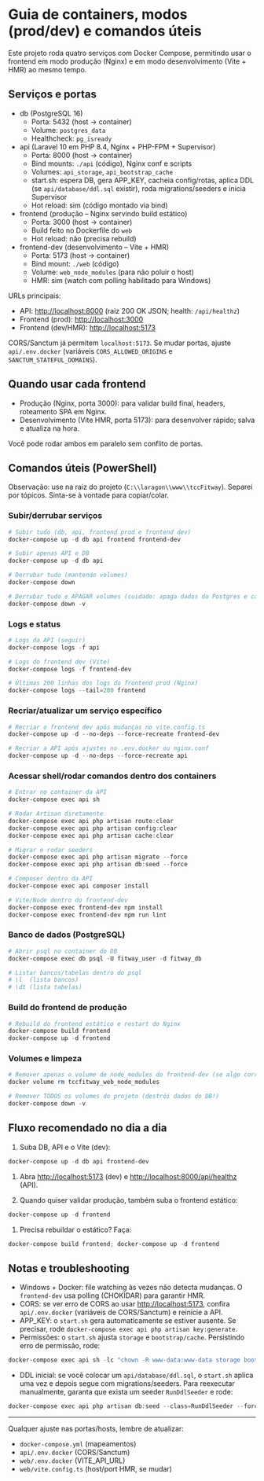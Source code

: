 # Guia de containers, modos (prod/dev) e comandos úteis

Este projeto roda quatro serviços com Docker Compose, permitindo usar o frontend em modo produção (Nginx) e em modo desenvolvimento (Vite + HMR) ao mesmo tempo.

## Serviços e portas

- db (PostgreSQL 16)
  - Porta: 5432 (host -> container)
  - Volume: `postgres_data`
  - Healthcheck: `pg_isready`
- api (Laravel 10 em PHP 8.4, Nginx + PHP-FPM + Supervisor)
  - Porta: 8000 (host -> container)
  - Bind mounts: `./api` (código), Nginx conf e scripts
  - Volumes: `api_storage`, `api_bootstrap_cache`
  - start.sh: espera DB, gera APP_KEY, cacheia config/rotas, aplica DDL (se `api/database/ddl.sql` existir), roda migrations/seeders e inicia Supervisor
  - Hot reload: sim (código montado via bind)
- frontend (produção – Nginx servindo build estático)
  - Porta: 3000 (host -> container)
  - Build feito no Dockerfile do `web`
  - Hot reload: não (precisa rebuild)
- frontend-dev (desenvolvimento – Vite + HMR)
  - Porta: 5173 (host -> container)
  - Bind mount: `./web` (código)
  - Volume: `web_node_modules` (para não poluir o host)
  - HMR: sim (watch com polling habilitado para Windows)

URLs principais:

- API: <http://localhost:8000> (raiz 200 OK JSON; health: `/api/healthz`)
- Frontend (prod): <http://localhost:3000>
- Frontend (dev/HMR): <http://localhost:5173>

CORS/Sanctum já permitem `localhost:5173`. Se mudar portas, ajuste `api/.env.docker` (variáveis `CORS_ALLOWED_ORIGINS` e `SANCTUM_STATEFUL_DOMAINS`).

## Quando usar cada frontend

- Produção (Nginx, porta 3000): para validar build final, headers, roteamento SPA em Nginx.
- Desenvolvimento (Vite HMR, porta 5173): para desenvolver rápido; salva e atualiza na hora.

Você pode rodar ambos em paralelo sem conflito de portas.

## Comandos úteis (PowerShell)

Observação: use na raiz do projeto (`C:\\laragon\\www\\tccFitway`). Separei por tópicos. Sinta-se à vontade para copiar/colar.

### Subir/derrubar serviços

```powershell
# Subir tudo (db, api, frontend prod e frontend dev)
docker-compose up -d db api frontend frontend-dev

# Subir apenas API e DB
docker-compose up -d db api

# Derrubar tudo (mantendo volumes)
docker-compose down

# Derrubar tudo e APAGAR volumes (cuidado: apaga dados do Postgres e caches)
docker-compose down -v
```

### Logs e status

```powershell
# Logs da API (seguir)
docker-compose logs -f api

# Logs do frontend dev (Vite)
docker-compose logs -f frontend-dev

# Últimas 200 linhas dos logs do frontend prod (Nginx)
docker-compose logs --tail=200 frontend
```

### Recriar/atualizar um serviço específico

```powershell
# Recriar o frontend dev após mudanças no vite.config.ts
docker-compose up -d --no-deps --force-recreate frontend-dev

# Recriar a API após ajustes no .env.docker ou nginx.conf
docker-compose up -d --no-deps --force-recreate api
```

### Acessar shell/rodar comandos dentro dos containers

```powershell
# Entrar no container da API
docker-compose exec api sh

# Rodar Artisan diretamente
docker-compose exec api php artisan route:clear
docker-compose exec api php artisan config:clear
docker-compose exec api php artisan cache:clear

# Migrar e rodar seeders
docker-compose exec api php artisan migrate --force
docker-compose exec api php artisan db:seed --force

# Composer dentro da API
docker-compose exec api composer install

# Vite/Node dentro do frontend-dev
docker-compose exec frontend-dev npm install
docker-compose exec frontend-dev npm run lint
```

### Banco de dados (PostgreSQL)

```powershell
# Abrir psql no container do DB
docker-compose exec db psql -U fitway_user -d fitway_db

# Listar bancos/tabelas dentro do psql
# \l  (lista bancos)
# \dt (lista tabelas)
```

### Build do frontend de produção

```powershell
# Rebuild do frontend estático e restart do Nginx
docker-compose build frontend
docker-compose up -d frontend
```

### Volumes e limpeza

```powershell
# Remover apenas o volume de node_modules do frontend-dev (se algo corromper)
docker volume rm tccfitway_web_node_modules

# Remover TODOS os volumes do projeto (destrói dados do DB!)
docker-compose down -v
```

## Fluxo recomendado no dia a dia

1. Suba DB, API e o Vite (dev):

  ```powershell
  docker-compose up -d db api frontend-dev
  ```

1. Abra <http://localhost:5173> (dev) e <http://localhost:8000/api/healthz> (API).

1. Quando quiser validar produção, também suba o frontend estático:

  ```powershell
  docker-compose up -d frontend
  ```

1. Precisa rebuildar o estático? Faça:

  ```powershell
  docker-compose build frontend; docker-compose up -d frontend
  ```

## Notas e troubleshooting

- Windows + Docker: file watching às vezes não detecta mudanças. O `frontend-dev` usa polling (CHOKIDAR) para garantir HMR.
- CORS: se ver erro de CORS ao usar <http://localhost:5173>, confira `api/.env.docker` (variáveis de CORS/Sanctum) e reinicie a API.
- APP_KEY: o `start.sh` gera automaticamente se estiver ausente. Se precisar, rode `docker-compose exec api php artisan key:generate`.
- Permissões: o `start.sh` ajusta `storage` e `bootstrap/cache`. Persistindo erro de permissão, rode:

```powershell
docker-compose exec api sh -lc "chown -R www-data:www-data storage bootstrap/cache"
```

- DDL inicial: se você colocar um `api/database/ddl.sql`, o `start.sh` aplica uma vez e depois segue com migrations/seeders. Para reexecutar manualmente, garanta que exista um seeder `RunDdlSeeder` e rode:

```powershell
docker-compose exec api php artisan db:seed --class=RunDdlSeeder --force
```

---

Qualquer ajuste nas portas/hosts, lembre de atualizar:

- `docker-compose.yml` (mapeamentos)
- `api/.env.docker` (CORS/Sanctum)
- `web/.env.docker` (VITE_API_URL)
- `web/vite.config.ts` (host/port HMR, se mudar)
